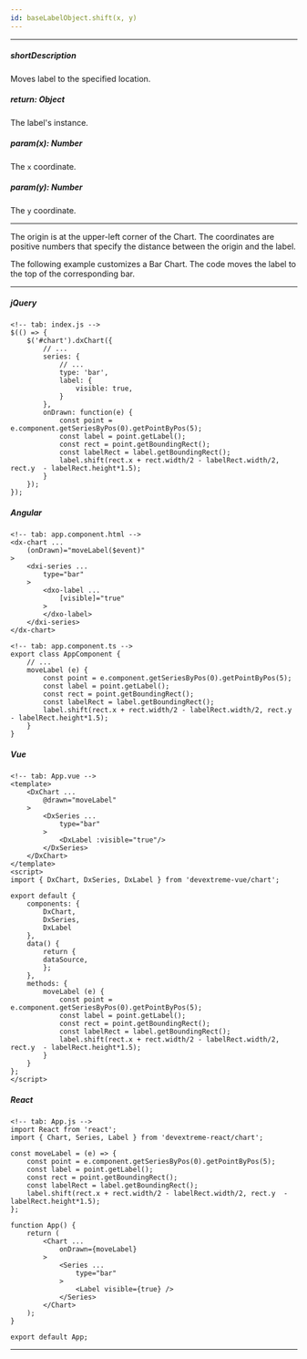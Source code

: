 ```yaml
---
id: baseLabelObject.shift(x, y)
---
```

---
##### shortDescription
Moves label to the specified location.

##### return: Object
The label's instance.

##### param(x): Number
The `x` coordinate.

##### param(y): Number
The `y` coordinate.

---
The origin is at the upper-left corner of the Chart. The coordinates are positive numbers that specify the distance between the origin and the label.

The following example customizes a Bar Chart. The code moves the label to the top of the corresponding bar. 

---
##### jQuery

    <!-- tab: index.js -->
    $(() => {
        $('#chart').dxChart({
            // ...
            series: {
                // ...
                type: 'bar',
                label: {
                    visible: true,
                }
            },
            onDrawn: function(e) {
                const point = e.component.getSeriesByPos(0).getPointByPos(5);
                const label = point.getLabel();
                const rect = point.getBoundingRect();
                const labelRect = label.getBoundingRect();
                label.shift(rect.x + rect.width/2 - labelRect.width/2, rect.y  - labelRect.height*1.5);  
            }
        });
    });

##### Angular

    <!-- tab: app.component.html -->
    <dx-chart ...
        (onDrawn)="moveLabel($event)" 
    >
        <dxi-series ...
            type="bar"
        >
            <dxo-label ... 
                [visible]="true" 
            >
            </dxo-label>
        </dxi-series>
    </dx-chart>

    <!-- tab: app.component.ts -->
    export class AppComponent {
        // ...
        moveLabel (e) {
            const point = e.component.getSeriesByPos(0).getPointByPos(5);
            const label = point.getLabel();
            const rect = point.getBoundingRect();
            const labelRect = label.getBoundingRect();
            label.shift(rect.x + rect.width/2 - labelRect.width/2, rect.y  - labelRect.height*1.5); 
        }
    }

##### Vue

    <!-- tab: App.vue -->
    <template>
        <DxChart ...
            @drawn="moveLabel"
        >
            <DxSeries ...
                type="bar"
            >
                <DxLabel :visible="true"/>
            </DxSeries>
        </DxChart>
    </template>
    <script>
    import { DxChart, DxSeries, DxLabel } from 'devextreme-vue/chart';

    export default {
        components: {
            DxChart,
            DxSeries,
            DxLabel
        },
        data() {
            return {
            dataSource,
            };
        },
        methods: {
            moveLabel (e) {
                const point = e.component.getSeriesByPos(0).getPointByPos(5);
                const label = point.getLabel();
                const rect = point.getBoundingRect();
                const labelRect = label.getBoundingRect();
                label.shift(rect.x + rect.width/2 - labelRect.width/2, rect.y  - labelRect.height*1.5); 
            }
        }
    };
    </script>

##### React

    <!-- tab: App.js -->
    import React from 'react';
    import { Chart, Series, Label } from 'devextreme-react/chart';

    const moveLabel = (e) => {
        const point = e.component.getSeriesByPos(0).getPointByPos(5);
        const label = point.getLabel();
        const rect = point.getBoundingRect();
        const labelRect = label.getBoundingRect();
        label.shift(rect.x + rect.width/2 - labelRect.width/2, rect.y  - labelRect.height*1.5); 
    };

    function App() {
        return (
            <Chart ... 
                onDrawn={moveLabel}
            >
                <Series ...
                    type="bar"
                >
                    <Label visible={true} />
                </Series>
            </Chart>
        );
    }

    export default App;

---
